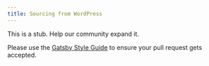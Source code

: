 ```yaml
---
title: Sourcing from WordPress
---
```


This is a stub. Help our community expand it.

Please use the [Gatsby Style Guide](/docs/gatsby-style-guide/) to ensure your
pull request gets accepted.
